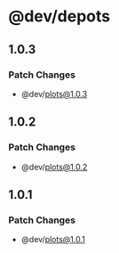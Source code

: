 # @dev/depots

## 1.0.3

### Patch Changes

- @dev/plots@1.0.3

## 1.0.2

### Patch Changes

- @dev/plots@1.0.2

## 1.0.1

### Patch Changes

- @dev/plots@1.0.1
